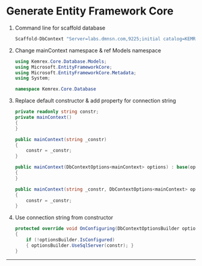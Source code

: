 # Generate Entity Framework Core

1. Command line for scaffold database
   ```cmd
   Scaffold-DbContext "Server=labs.dmnsn.com,9225;initial catalog=KEMREX_DEV;persist security info=True;user id=kemrex;password=asdf1234;" Microsoft.EntityFrameworkCore.SqlServer -f -Context mainContext -ContextDir ./ -Output ./Models
   ```

2. Change mainContext namespace & ref Models namespace
    ```C#
    using Kemrex.Core.Database.Models;
    using Microsoft.EntityFrameworkCore;
    using Microsoft.EntityFrameworkCore.Metadata;
    using System;
    
    namespace Kemrex.Core.Database
    ```
    
3. Replace default constructor & add property for connection string

    ```C#
    private readonly string constr;
    private mainContext()
    {
    }

    public mainContext(string _constr)
    {
		constr = _constr;
    }

    public mainContext(DbContextOptions<mainContext> options) : base(options)
    {
    }

    public mainContext(string _constr, DbContextOptions<mainContext> options) : base(options)
    {
		constr = _constr;
    }
    ```

4. Use connection string from constructor

    ```C#
    protected override void OnConfiguring(DbContextOptionsBuilder optionsBuilder)
    {
        if (!optionsBuilder.IsConfigured)
        { optionsBuilder.UseSqlServer(constr); }
    }
    ```
---

